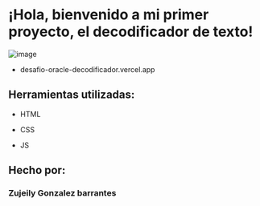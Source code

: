 #  ¡Hola, bienvenido a mi primer proyecto, el decodificador de texto!

![image](https://github.com/user-attachments/assets/a7148c44-5bad-459b-a81a-acbd056fbb20)
* desafio-oracle-decodificador.vercel.app
## Herramientas utilizadas:

* HTML

* CSS

* JS

## Hecho por:

### Zujeily Gonzalez barrantes 

